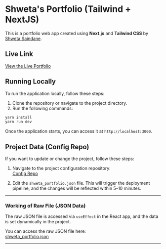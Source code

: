 # **Shweta's Portfolio (Tailwind + NextJS)**

This is a portfolio web app created using **Next.js** and **Tailwind CSS** by [Shweta Saindane](https://www.linkedin.com/in/shweta-saindane-ab38871a1/).

## **Live Link**
[View the Live Portfolio](https://shwetasaindane.vercel.app)

## **Running Locally**
To run the application locally, follow these steps:

1. Clone the repository or navigate to the project directory.
2. Run the following commands:

```bash
yarn install
yarn run dev
```

Once the application starts, you can access it at `http://localhost:3000`.

## **Project Data (Config Repo)**

If you want to update or change the project, follow these steps:

1. Navigate to the project configuration repository:  
   [Config Repo](https://github.com/KailasMahavarkar/config/tree/main)
   
2. Edit the `shweta_portfolio.json` file. This will trigger the deployment pipeline, and the changes will be reflected within 5–10 minutes.

---

### Working of **Raw File** (JSON Data)

The raw JSON file is accessed via `useEffect` in the React app, and the data is set dynamically in the project.

You can access the raw JSON file here:  
[shweta_portfolio.json](https://raw.githubusercontent.com/KailasMahavarkar/config/main/shweta_portfolio.json)

---
